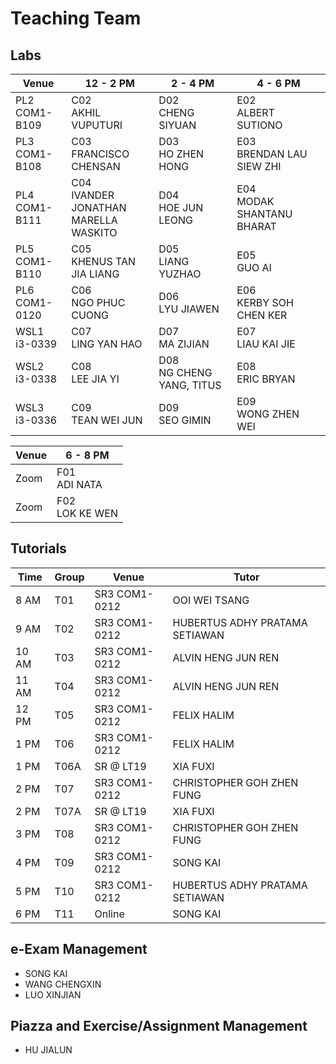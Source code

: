 # Teaching Team

## Labs

Venue      | 12 - 2 PM | 2 - 4 PM | 4 - 6 PM 
-----------|-----------|----------|----------
PL2<br>COM1-B109 | C02<br>AKHIL VUPUTURI | D02<br>CHENG SIYUAN | E02<br>ALBERT SUTIONO 
PL3<br>COM1-B108 | C03<br>FRANCISCO CHENSAN | D03<br>HO ZHEN HONG | E03<br>BRENDAN LAU SIEW ZHI 
PL4<br>COM1-B111 | C04<br>IVANDER JONATHAN<br>MARELLA WASKITO | D04<br>HOE JUN LEONG | E04<br>MODAK SHANTANU BHARAT 
PL5<br>COM1-B110 | C05<br>KHENUS TAN JIA LIANG | D05<br>LIANG YUZHAO | E05<br>GUO AI
PL6<br>COM1-0120 | C06<br>NGO PHUC CUONG | D06<br>LYU JIAWEN | E06<br>KERBY SOH CHEN KER
WSL1<br>i3-0339 | C07<br>LING YAN HAO | D07<br>MA ZIJIAN | E07<br>LIAU KAI JIE
WSL2<br>i3-0338 | C08<br>LEE JIA YI | D08<br>NG CHENG YANG, TITUS | E08<br>ERIC BRYAN
WSL3<br>i3-0336 | C09<br>TEAN WEI JUN | D09<br>SEO GIMIN | E09<br>WONG ZHEN WEI

Venue      | 6 - 8 PM 
-----------|----------
Zoom       | F01<br>ADI NATA
Zoom       | F02<br>LOK KE WEN

## Tutorials

Time | Group | Venue | Tutor
-----|-------|-------|-------
8 AM | T01 | SR3 COM1-0212 |OOI WEI TSANG
9 AM | T02 | SR3 COM1-0212 |HUBERTUS ADHY PRATAMA SETIAWAN
10 AM | T03 | SR3 COM1-0212 |ALVIN HENG JUN REN
11 AM | T04 | SR3 COM1-0212 |ALVIN HENG JUN REN
12 PM | T05 | SR3 COM1-0212 |FELIX HALIM
1 PM | T06 | SR3 COM1-0212 |FELIX HALIM
1 PM | T06A | SR @ LT19 |XIA FUXI
2 PM | T07 | SR3 COM1-0212 |CHRISTOPHER GOH ZHEN FUNG
2 PM | T07A | SR @ LT19 |XIA FUXI
3 PM | T08 | SR3 COM1-0212 |CHRISTOPHER GOH ZHEN FUNG
4 PM | T09 | SR3 COM1-0212 |SONG KAI
5 PM | T10 | SR3 COM1-0212 |HUBERTUS ADHY PRATAMA SETIAWAN
6 PM | T11 | Online | SONG KAI


## e-Exam Management

- SONG KAI  
- WANG CHENGXIN  
- LUO XINJIAN

## Piazza and Exercise/Assignment Management

- HU JIALUN
